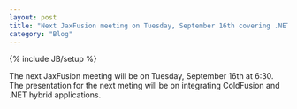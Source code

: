 ```yaml
---
layout: post
title: "Next JaxFusion meeting on Tuesday, September 16th covering .NET integration"
category: "Blog"
---
```

{% include JB/setup %}

The next JaxFusion meeting will be on Tuesday, September 16th at 6:30\. The presentation for the next meting will be on integrating ColdFusion and .NET hybrid applications.